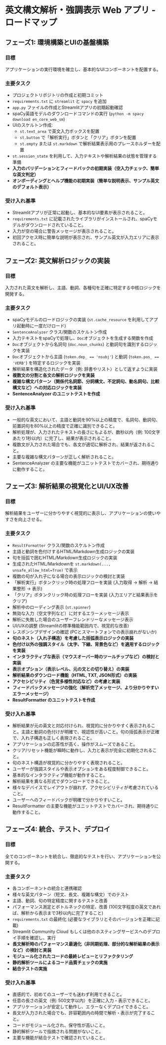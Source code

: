 # 英文構文解析・強調表示 Web アプリ - ロードマップ

## フェーズ1: 環境構築とUIの基盤構築

### 目標
アプリケーションの実行環境を確立し、基本的なUIコンポーネントを配置する。

### 主要タスク
*   プロジェクトリポジトリの作成と初期コミット
*   `requirements.txt` に `streamlit` と `spacy` を追加
*   `app.py` ファイルの作成とStreamlitアプリの初期起動確認
*   spaCy英語モデルのダウンロードコマンドの実行 (`python -m spacy download en_core_web_sm`)
*   UIのスケルトン作成:
    *   `st.text_area` で英文入力ボックスを配置
    *   `st.button` で「解析実行」ボタンと「クリア」ボタンを配置
    *   `st.empty` または `st.markdown` で解析結果表示用のプレースホルダーを配置
*   `st.session_state` を利用して、入力テキストや解析結果の状態を管理する準備
*   **入力のバリデーションとフィードバックの初期実装（空入力チェック、簡単な英文判定）**
*   **オンボーディングとヘルプ機能の初期実装（簡単な説明表示、サンプル英文のデフォルト表示）**

### 受け入れ基準
*   Streamlitアプリが正常に起動し、基本的なUI要素が表示されること。
*   `requirements.txt` に記載されたライブラリがインストールされ、spaCyモデルがダウンロードされていること。
*   入力が空の場合に警告メッセージが表示されること。
*   初回アクセス時に簡単な説明が表示され、サンプル英文が入力エリアに表示されること。

## フェーズ2: 英文解析ロジックの実装

### 目標
入力された英文を解析し、主語、動詞、各種句を正確に特定する中核ロジックを開発する。

### 主要タスク
*   spaCyモデルのロードロジックの実装 (`st.cache_resource` を利用してアプリ起動時に一度だけロード)
*   `SentenceAnalyzer` クラス/関数のスケルトン作成
*   入力テキストをspaCyで処理し、`Doc`オブジェクトを生成する関数を作成
*   `Doc`オブジェクトから名詞句 (`doc.noun_chunks`) と動詞句を識別するロジックを実装
*   `Doc`オブジェクトから主語 (`token.dep_ == 'nsubj'`) と動詞 (`token.pos_ == 'VERB'`) を特定するロジックを実装
*   解析結果を構造化されたデータ（例: 辞書やリスト）として返すように実装
*   **複数文の分割と各文の解析ロジックを実装**
*   **複雑な構文パターン（関係代名詞節、分詞構文、不定詞句、動名詞句、比較構文など）への対応ロジックを実装**
*   **SentenceAnalyzer のユニットテストを作成**

### 受け入れ基準
*   一般的な英文において、主語と動詞を90%以上の精度で、名詞句、動詞句、前置詞句を80%以上の精度で正確に識別できること。
*   解析処理が、入力されたテキストの長さにもよるが、数秒以内（例: 100文字あたり1秒以内）に完了し、結果が表示されること。
*   複数文が入力された場合でも、各文が適切に解析され、結果が返されること。
*   主要な複雑な構文パターンが正しく解析されること。
*   SentenceAnalyzer の主要な機能がユニットテストでカバーされ、期待通りに動作すること。

## フェーズ3: 解析結果の視覚化とUI/UX改善

### 目標
解析結果をユーザーに分かりやすく視覚的に表示し、アプリケーションの使いやすさを向上させる。

### 主要タスク
*   `ResultFormatter` クラス/関数のスケルトン作成
*   主語と動詞を色付けするHTML/Markdown生成ロジックの実装
*   句を括弧で囲むHTML/Markdown生成ロジックの実装
*   生成されたHTML/Markdownを `st.markdown(..., unsafe_allow_html=True)` で表示
*   複数の句が入れ子になる場合の表示ロジックの検討と実装
*   「解析実行」ボタンクリック時の処理フローを実装 (入力取得 -> 解析 -> 結果整形 -> 表示)
*   「クリア」ボタンクリック時の処理フローを実装 (入力エリアと結果表示をクリア)
*   解析中のローディング表示 (`st.spinner`)
*   無効な入力（空文字列など）に対するエラーメッセージ表示
*   解析に失敗した場合のユーザーフレンドリーなメッセージ表示
*   UI/UXの調整 (Streamlitの標準機能範囲内で、視覚的な改善)
*   レスポンシブデザインの確認 (PCとスマートフォンでの表示崩れがないか)
*   **句のネスト（入れ子構造）を考慮した括弧表示ロジックの実装**
*   **色付け以外の強調スタイル（太字、下線、背景色など）を適用するロジックを実装**
*   **インタラクティブな表示（マウスオーバー時のツールチップなど）の検討と実装**
*   **表示オプション（表示レベル、元の文との切り替え）の実装**
*   **解析結果のダウンロード機能（HTML, TXT, JSON形式）の実装**
*   **アクセシビリティ（色覚多様性対応など）の考慮と実装**
*   **フィードバックメッセージの強化（解析完了メッセージ、より分かりやすいエラーメッセージ）**
*   **ResultFormatter のユニットテストを作成**

### 受け入れ基準
*   解析結果が元の英文と対応付けられ、視覚的に分かりやすく表示されること。主語と動詞の色付けが明確で、視認性が高いこと。句の括弧表示が正確で、入れ子構造も正しく表現されること。
*   アプリケーションの応答性が高く、操作がスムーズであること。
*   クリア/リセット機能が瞬時に動作し、入力と表示が完全に初期化されること。
*   句のネスト構造が視覚的に分かりやすく表現されること。
*   ユーザーが強調スタイルや表示オプションをある程度制御できること。
*   基本的なインタラクティブ機能が動作すること。
*   解析結果を異なる形式でダウンロードできること。
*   様々なデバイスでレイアウトが崩れず、アクセシビリティが考慮されていること。
*   ユーザーへのフィードバックが明確で分かりやすいこと。
*   ResultFormatter の主要な機能がユニットテストでカバーされ、期待通りに動作すること。

## フェーズ4: 統合、テスト、デプロイ

### 目標
全てのコンポーネントを統合し、徹底的なテストを行い、アプリケーションを公開する。

### 主要タスク
*   各コンポーネントの統合と連携確認
*   様々な英文パターン（短文、長文、複雑な構文）でのテスト
*   主語、動詞、句の特定精度に関するテストと改善
*   パフォーマンス測定とボトルネックの特定、改善 (100文字程度の英文であれば、解析から表示まで3秒以内に完了すること)
*   `requirements.txt` の最終化 (必要なライブラリとそのバージョンを正確に記載)
*   Streamlit Community Cloud もしくは他のホスティングサービスへのデプロイ手順を確認し、実行
*   **長文解析時のパフォーマンス最適化（非同期処理、部分的な解析結果の表示など）の検討と実装**
*   **モジュール化されたコードの最終レビューとリファクタリング**
*   **静的解析ツールによるコード品質チェックの実施**
*   **結合テストの実施**

### 受け入れ基準
*   直感的で、初めてのユーザーでも迷わず利用できること。
*   任意の長さの英文（例: 500文字以内）を正確に入力・表示できること。
*   アプリケーションが安定して動作し、エラーなくデプロイできること。
*   長文が入力された場合でも、許容範囲内の時間で解析・表示が完了すること。
*   コードがモジュール化され、保守性が高いこと。
*   静的解析ツールで指摘される問題がないこと。
*   主要な機能が結合テストで確認されていること。